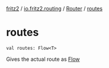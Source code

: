 [fritz2](../../index.md) / [io.fritz2.routing](../index.md) / [Router](index.md) / [routes](./routes.md)

# routes

`val routes: Flow<T>`

Gives the actual route as [Flow](#)


